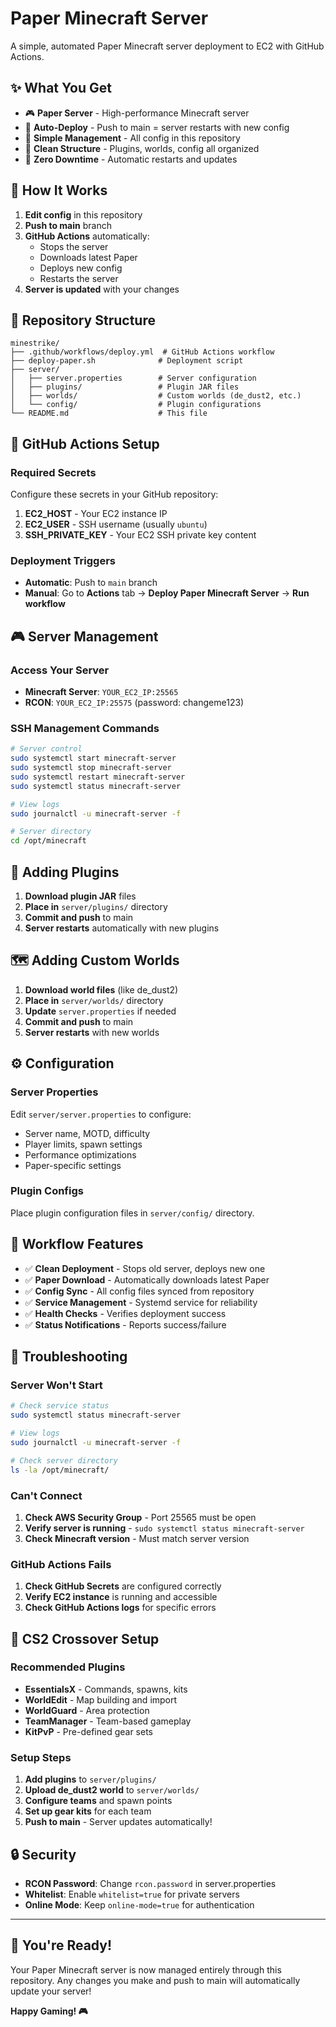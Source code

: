 # Paper Minecraft Server

A simple, automated Paper Minecraft server deployment to EC2 with GitHub Actions.

## ✨ **What You Get**

- 🎮 **Paper Server** - High-performance Minecraft server
- 🚀 **Auto-Deploy** - Push to main = server restarts with new config
- 🔧 **Simple Management** - All config in this repository
- 📁 **Clean Structure** - Plugins, worlds, config all organized
- 🔄 **Zero Downtime** - Automatic restarts and updates

## 🚀 **How It Works**

1. **Edit config** in this repository
2. **Push to main** branch
3. **GitHub Actions** automatically:
   - Stops the server
   - Downloads latest Paper
   - Deploys new config
   - Restarts the server
4. **Server is updated** with your changes

## 📁 **Repository Structure**

```
minestrike/
├── .github/workflows/deploy.yml  # GitHub Actions workflow
├── deploy-paper.sh              # Deployment script
├── server/
│   ├── server.properties        # Server configuration
│   ├── plugins/                 # Plugin JAR files
│   ├── worlds/                  # Custom worlds (de_dust2, etc.)
│   └── config/                  # Plugin configurations
└── README.md                    # This file
```

## 🔧 **GitHub Actions Setup**

### **Required Secrets**
Configure these secrets in your GitHub repository:

1. **EC2_HOST** - Your EC2 instance IP
2. **EC2_USER** - SSH username (usually `ubuntu`)
3. **SSH_PRIVATE_KEY** - Your EC2 SSH private key content

### **Deployment Triggers**
- **Automatic**: Push to `main` branch
- **Manual**: Go to **Actions** tab → **Deploy Paper Minecraft Server** → **Run workflow**

## 🎮 **Server Management**

### **Access Your Server**
- **Minecraft Server**: `YOUR_EC2_IP:25565`
- **RCON**: `YOUR_EC2_IP:25575` (password: changeme123)

### **SSH Management Commands**
```bash
# Server control
sudo systemctl start minecraft-server
sudo systemctl stop minecraft-server
sudo systemctl restart minecraft-server
sudo systemctl status minecraft-server

# View logs
sudo journalctl -u minecraft-server -f

# Server directory
cd /opt/minecraft
```

## 🔌 **Adding Plugins**

1. **Download plugin JAR** files
2. **Place in** `server/plugins/` directory
3. **Commit and push** to main
4. **Server restarts** automatically with new plugins

## 🗺️ **Adding Custom Worlds**

1. **Download world files** (like de_dust2)
2. **Place in** `server/worlds/` directory
3. **Update** `server.properties` if needed
4. **Commit and push** to main
5. **Server restarts** with new worlds

## ⚙️ **Configuration**

### **Server Properties**
Edit `server/server.properties` to configure:
- Server name, MOTD, difficulty
- Player limits, spawn settings
- Performance optimizations
- Paper-specific settings

### **Plugin Configs**
Place plugin configuration files in `server/config/` directory.

## 🔄 **Workflow Features**

- ✅ **Clean Deployment** - Stops old server, deploys new one
- ✅ **Paper Download** - Automatically downloads latest Paper
- ✅ **Config Sync** - All config files synced from repository
- ✅ **Service Management** - Systemd service for reliability
- ✅ **Health Checks** - Verifies deployment success
- ✅ **Status Notifications** - Reports success/failure

## 🚨 **Troubleshooting**

### **Server Won't Start**
```bash
# Check service status
sudo systemctl status minecraft-server

# View logs
sudo journalctl -u minecraft-server -f

# Check server directory
ls -la /opt/minecraft/
```

### **Can't Connect**
1. **Check AWS Security Group** - Port 25565 must be open
2. **Verify server is running** - `sudo systemctl status minecraft-server`
3. **Check Minecraft version** - Must match server version

### **GitHub Actions Fails**
1. **Check GitHub Secrets** are configured correctly
2. **Verify EC2 instance** is running and accessible
3. **Check GitHub Actions logs** for specific errors

## 🎯 **CS2 Crossover Setup**

### **Recommended Plugins**
- **EssentialsX** - Commands, spawns, kits
- **WorldEdit** - Map building and import
- **WorldGuard** - Area protection
- **TeamManager** - Team-based gameplay
- **KitPvP** - Pre-defined gear sets

### **Setup Steps**
1. **Add plugins** to `server/plugins/`
2. **Upload de_dust2 world** to `server/worlds/`
3. **Configure teams** and spawn points
4. **Set up gear kits** for each team
5. **Push to main** - Server updates automatically!

## 🔒 **Security**

- **RCON Password**: Change `rcon.password` in server.properties
- **Whitelist**: Enable `whitelist=true` for private servers
- **Online Mode**: Keep `online-mode=true` for authentication

---

## 🎉 **You're Ready!**

Your Paper Minecraft server is now managed entirely through this repository. Any changes you make and push to main will automatically update your server!

**Happy Gaming! 🎮**